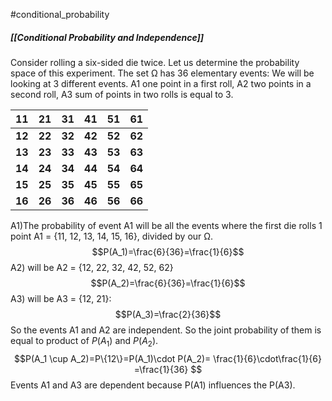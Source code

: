 #conditional_probability 
##### [[Conditional Probability and Independence]]
Consider rolling a six-sided die twice. Let us determine the probability space of this experiment. The set Ω has 36 elementary events:
We will be looking at 3 different events.
A1 one point in a first roll,
A2 two points in a second roll,
A3 sum of points in two rolls is equal to 3.

| 11 | 21 | 31 | 41 | 51 | 61 |
|---|---|---|---|---|---|
| **12** | **22** | **32** | **42** | **52** | **62** |
| **13** | **23** | **33** | **43** | **53** | **63** |
| **14** | **24** | **34** | **44** | **54** | **64** |
| **15** | **25** | **35** | **45** | **55** | **65** |
| **16** | **26** | **36** | **46** | **56** | **66** |

A1)The probability of event A1 will be all the events where the first die rolls 1 point A1 = {11, 12, 13, 14, 15, 16}, divided by our Ω.
$$P(A_1)=\frac{6}{36}=\frac{1}{6}$$
A2) will be A2 = {12, 22, 32, 42, 52, 62}
$$P(A_2)=\frac{6}{36}=\frac{1}{6}$$
A3) will be A3 = {12, 21}:
$$P(A_3)=\frac{2}{36}$$
So the events A1 and A2 are independent. So the joint probability of them is equal to product of $P(A_1)$ and $P(A_2)$.
$$P(A_1 \cup A_2)=P\{12\}=P(A_1)\cdot P(A_2)= \frac{1}{6}\cdot\frac{1}{6} =\frac{1}{36} $$
Events A1 and A3 are dependent because P(A1) influences the P(A3).
